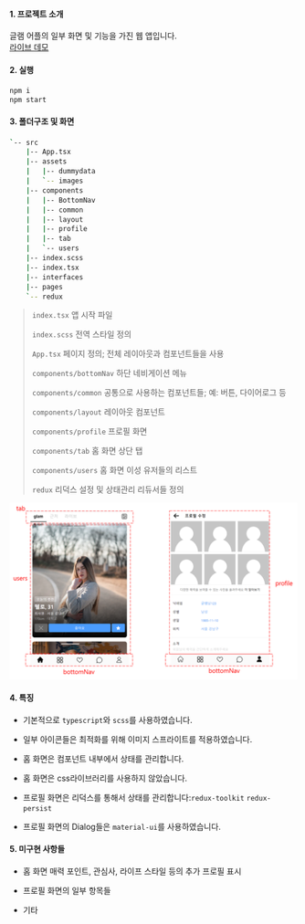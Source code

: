 

#### 1. 프로젝트 소개

글램 어플의 일부 화면 및 기능을 가진 웹 앱입니다.<br />
[라이브 데모](https://613e1da8bee6dc00085a48db--nostalgic-aryabhata-93a8e7.netlify.app/#/)



#### 2. 실행

```shell
npm i
npm start
```



#### 3. 폴더구조 및 화면

```bash
`-- src
    |-- App.tsx
    |-- assets
    |   |-- dummydata
    |   `-- images
    |-- components
    |   |-- BottomNav
    |   |-- common
    |   |-- layout
    |   |-- profile
    |   |-- tab
    |   `-- users
    |-- index.scss
    |-- index.tsx
    |-- interfaces
    |-- pages
    `-- redux
```

> `index.tsx`  앱 시작 파일
>
> `index.scss`  전역 스타일 정의
>
> `App.tsx`  페이지 정의; 전체 레이아웃과 컴포넌트들을 사용
>
> `components/bottomNav`  하단 네비게이션 메뉴 
>
> `components/common`   공통으로 사용하는 컴포넌트들; 예: 버튼, 다이어로그 등
>
> `components/layout` 레이아웃 컴포넌트
>
> `components/profile`  프로필 화면
>
> `components/tab`  홈 화면 상단 탭
>
> `components/users`  홈 화면 이성 유저들의 리스트
>
> `redux`   리덕스 설정 및 상태관리 리듀서들 정의

![sample](public/sample.png)

#### 4. 특징
- 기본적으로 `typescript`와 `scss`를 사용하였습니다.

- 일부 아이콘들은 최적화를 위해 이미지 스프라이트를 적용하였습니다.

- 홈 화면은 컴포넌트 내부에서 상태를 관리합니다.

- 홈 화면은 css라이브러리를 사용하지 않았습니다.

- 프로필 화면은 리덕스를 통해서 상태를 관리합니다:`redux-toolkit` `redux-persist`

- 프로필 화면의 Dialog들은 `material-ui`를 사용하였습니다.

#### 5. 미구현 사항들
- 홈 화면 매력 포인트, 관심사, 라이프 스타일 등의 추가 프로필 표시

- 프로필 화면의 일부 항목들

- 기타